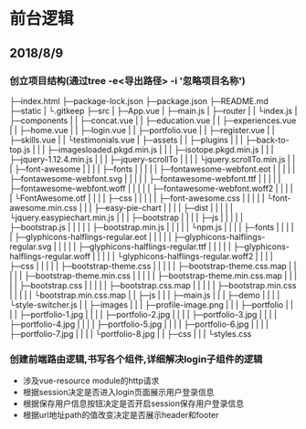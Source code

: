# 前台逻辑
## 2018/8/9
### 创立项目结构(通过tree -e<导出路径> -i '忽略项目名称')
├─index.html
├─package-lock.json
├─package.json
├─README.md
├─static
|   └.gitkeep
├─src
|  ├─App.vue
|  ├─main.js
|  ├─router
|  |   └index.js
|  ├─components
|  |     ├─concat.vue
|  |     ├─education.vue
|  |     ├─experiences.vue
|  |     ├─home.vue
|  |     ├─login.vue
|  |     ├─portfolio.vue
|  |     ├─register.vue
|  |     ├─skills.vue
|  |     └testimonials.vue
|  ├─assets
|  |   ├─plugins
|  |   |    ├─back-to-top.js
|  |   |    ├─imagesloaded.pkgd.min.js
|  |   |    ├─isotope.pkgd.min.js
|  |   |    ├─jquery-1.12.4.min.js
|  |   |    ├─jquery-scrollTo
|  |   |    |        └jquery.scrollTo.min.js
|  |   |    ├─font-awesome
|  |   |    |      ├─fonts
|  |   |    |      |   ├─fontawesome-webfont.eot
|  |   |    |      |   ├─fontawesome-webfont.svg
|  |   |    |      |   ├─fontawesome-webfont.ttf
|  |   |    |      |   ├─fontawesome-webfont.woff
|  |   |    |      |   ├─fontawesome-webfont.woff2
|  |   |    |      |   └FontAwesome.otf
|  |   |    |      ├─css
|  |   |    |      |  ├─font-awesome.css
|  |   |    |      |  └font-awesome.min.css
|  |   |    ├─easy-pie-chart
|  |   |    |       ├─dist
|  |   |    |       |  └jquery.easypiechart.min.js
|  |   |    ├─bootstrap
|  |   |    |     ├─js
|  |   |    |     | ├─bootstrap.js
|  |   |    |     | ├─bootstrap.min.js
|  |   |    |     | └npm.js
|  |   |    |     ├─fonts
|  |   |    |     |   ├─glyphicons-halflings-regular.eot
|  |   |    |     |   ├─glyphicons-halflings-regular.svg
|  |   |    |     |   ├─glyphicons-halflings-regular.ttf
|  |   |    |     |   ├─glyphicons-halflings-regular.woff
|  |   |    |     |   └glyphicons-halflings-regular.woff2
|  |   |    |     ├─css
|  |   |    |     |  ├─bootstrap-theme.css
|  |   |    |     |  ├─bootstrap-theme.css.map
|  |   |    |     |  ├─bootstrap-theme.min.css
|  |   |    |     |  ├─bootstrap-theme.min.css.map
|  |   |    |     |  ├─bootstrap.css
|  |   |    |     |  ├─bootstrap.css.map
|  |   |    |     |  ├─bootstrap.min.css
|  |   |    |     |  └bootstrap.min.css.map
|  |   ├─js
|  |   | ├─main.js
|  |   | ├─demo
|  |   | |  └style-switcher.js
|  |   ├─images
|  |   |   ├─profile-image.png
|  |   |   ├─portfolio
|  |   |   |     ├─portfolio-1.jpg
|  |   |   |     ├─portfolio-2.jpg
|  |   |   |     ├─portfolio-3.jpg
|  |   |   |     ├─portfolio-4.jpg
|  |   |   |     ├─portfolio-5.jpg
|  |   |   |     ├─portfolio-6.jpg
|  |   |   |     ├─portfolio-7.jpg
|  |   |   |     └portfolio-8.jpg
|  |   ├─css
|  |   |  └styles.css
### 创建前端路由逻辑,书写各个组件,详细解决login子组件的逻辑
+ 涉及vue-resource module的http请求
+ 根据session决定是否进入login页面展示用户登录信息
+ 根据保存用户信息按钮决定是否开启session保存用户登录信息
+ 根据url地址path的值改变决定是否展示header和footer